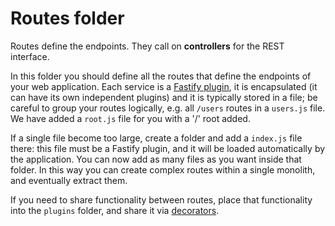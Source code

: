 # Routes folder

Routes define the endpoints. They call on **controllers** for the REST interface.

In this folder you should define all the routes that define the endpoints of your web application.
Each service is a [Fastify plugin](https://fastify.dev/docs/latest/Reference/Plugins/), it is encapsulated (it can have its own independent plugins) and it is typically stored in a file; be careful to group your routes logically, e.g. all `/users` routes in a `users.js` file. We have added a `root.js` file for you with a '/' root added.

If a single file become too large, create a folder and add a `index.js` file there: this file must be a Fastify plugin, and it will be loaded automatically by the application. You can now add as many files as you want inside that folder.
In this way you can create complex routes within a single monolith, and eventually extract them.

If you need to share functionality between routes, place that functionality into the `plugins` folder, and share it via [decorators](https://fastify.dev/docs/latest/Reference/Decorators/).